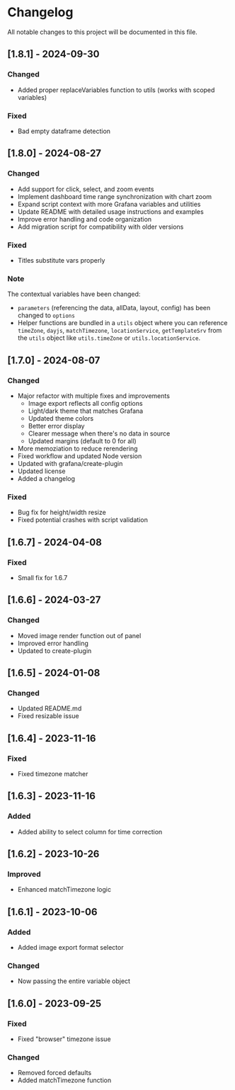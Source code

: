 # Changelog

All notable changes to this project will be documented in this file.

## [1.8.1] - 2024-09-30

### Changed

- Added proper replaceVariables function to utils (works with scoped variables)

### Fixed

- Bad empty dataframe detection

## [1.8.0] - 2024-08-27

### Changed

- Add support for click, select, and zoom events
- Implement dashboard time range synchronization with chart zoom
- Expand script context with more Grafana variables and utilities
- Update README with detailed usage instructions and examples
- Improve error handling and code organization
- Add migration script for compatibility with older versions

### Fixed

- Titles substitute vars properly

### Note

The contextual variables have been changed:
- `parameters` (referencing the data, allData, layout, config) has been changed to `options`
- Helper functions are bundled in a `utils` object where you can reference `timeZone`, `dayjs`, `matchTimezone`, `locationService`, `getTemplateSrv` from the `utils` object like `utils.timeZone` or `utils.locationService`.

## [1.7.0] - 2024-08-07

### Changed

- Major refactor with multiple fixes and improvements
  - Image export reflects all config options
  - Light/dark theme that matches Grafana
  - Updated theme colors
  - Better error display
  - Clearer message when there's no data in source
  - Updated margins (default to 0 for all)
- More memoziation to reduce rerendering
- Fixed workflow and updated Node version
- Updated with grafana/create-plugin
- Updated license
- Added a changelog

### Fixed

- Bug fix for height/width resize
- Fixed potential crashes with script validation

## [1.6.7] - 2024-04-08

### Fixed

- Small fix for 1.6.7

## [1.6.6] - 2024-03-27

### Changed

- Moved image render function out of panel
- Improved error handling
- Updated to create-plugin

## [1.6.5] - 2024-01-08

### Changed

- Updated README.md
- Fixed resizable issue

## [1.6.4] - 2023-11-16

### Fixed

- Fixed timezone matcher

## [1.6.3] - 2023-11-16

### Added

- Added ability to select column for time correction

## [1.6.2] - 2023-10-26

### Improved

- Enhanced matchTimezone logic

## [1.6.1] - 2023-10-06

### Added

- Added image export format selector

### Changed

- Now passing the entire variable object

## [1.6.0] - 2023-09-25

### Fixed

- Fixed "browser" timezone issue

### Changed

- Removed forced defaults
- Added matchTimezone function
